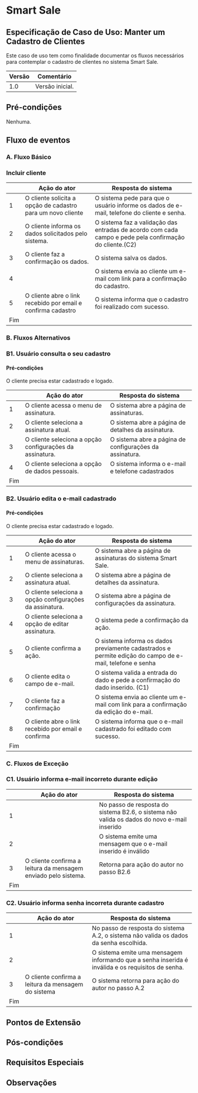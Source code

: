 # Smart Sale

## Especificação de Caso de Uso: Manter um Cadastro de Clientes

Este caso de uso tem como finalidade documentar os fluxos necessários para contemplar o cadastro de clientes no sistema Smart Sale.

| Versão | Comentário      |
| ------ | --------------- |
| 1.0    | Versão inicial. |

## Pré-condições

Nenhuma.

## Fluxo de eventos

### A. Fluxo Básico

### Incluir cliente

|     | Ação do ator                                                      | Resposta do sistema                                                                    |
| --- | ----------------------------------------------------              | -------------------------------------------------------------------------------------- |
| 1   | O cliente solicita a opção de cadastro para um novo cliente       | O sistema pede para que o usuário informe os dados de e-mail, telefone do cliente e senha.          |
| 2   | O cliente informa os dados solicitados pelo sistema.              | O sistema faz a validação das entradas de acordo com cada campo e pede pela confirmação do cliente.(C2) |
| 3   | O cliente faz a confirmação os dados.                             | O sistema salva os dados.                                                                           |
| 4   |                                                                   | O sistema envia ao cliente um e-mail com link para a confirmação do cadastro.                       |
| 5   | O cliente abre o link recebido por email e confirma cadastro      | O sistema informa que o cadastro foi realizado com sucesso.                                         |
| Fim |                                                                   |                                                                                                     |

### B. Fluxos Alternativos

### B1. Usuário consulta o seu cadastro
#### Pré-condições

O cliente precisa estar cadastrado e logado.

|     | Ação do ator                                             | Resposta do sistema                                                                |
|-----|----------------------------------------------------------|------------------------------------------------------------------------------------|
| 1   | O cliente acessa o menu de assinatura.                   | O sistema abre a página de assinaturas.                                            |
| 2   | O cliente seleciona a assinatura atual.                  | O sistema abre a página de detalhes da assinatura.                                 |
| 3   | O cliente seleciona a opção configurações da assinatura. | O sistema abre a página de configurações da assinatura.                            |
| 4   | O cliente seleciona a opção de dados pessoais.           | O sistema informa o e-mail e telefone cadastrados                                  |
| Fim |     

### B2. Usuário edita o e-mail cadastrado
#### Pré-condições

O cliente precisa estar cadastrado e logado.

|     | Ação do ator                                             | Resposta do sistema                                                                |
|-----|----------------------------------------------------------|------------------------------------------------------------------------------------|
| 1   | O cliente acessa o menu de assinaturas.                  | O sistema abre a página de assinaturas do sistema Smart Sale.                      |
| 2   | O cliente seleciona a assinatura atual.                  | O sistema abre a página de detalhes da assinatura.                                 |
| 3   | O cliente seleciona a opção configurações da assinatura. | O sistema abre a página de configurações da assinatura.                            |
| 4   | O cliente seleciona a opção de editar assinatura.        | O sistema pede a confirmação da ação.                                              |
| 5   | O cliente confirma a ação.                               | O sistema informa os dados previamente cadastrados e permite edição do campo de e-mail, telefone e senha     |
| 6   | O cliente edita o campo de e-mail.                       | O sistema valida a entrada do dado e pede a confirmação do dado inserido. (C1)                               |
| 7   | O cliente faz a confirmação                              | O sistema envia ao cliente um e-mail com link para a confirmação da edição do e-mail.      |
| 8   | O cliente abre o link recebido por email e confirma      | O sistema informa que o e-mail cadastrado foi editado com sucesso.                 |   
| Fim |                                                          |                                                                                    |

### C. Fluxos de Exceção

### C1. Usuário informa e-mail incorreto durante edição

|     | Ação do ator                                                   | Resposta do sistema                                           |
| --- | -------------------------------------------------------------- | ------------------------------------------------------------- |
| 1   |                                                                | No passo de resposta do sistema B2.6, o sistema não valida os dados do novo e-mail inserido|
| 2   |                                                                | O sistema emite uma mensagem que o e-mail inserido é inválido       |
| 3   | O cliente confirma a leitura da mensagem enviado pelo sistema. | Retorna para ação do autor no passo B2.6                            |
| Fim |

### C2. Usuário informa senha incorreta durante cadastro

|     | Ação do ator                                                        | Resposta do sistema                                                   |
| --- | ------------------------------------------------------------------- | --------------------------------------------------------------------- |
| 1   |                                                                     | No passo de resposta do sistema A.2, o sistema não valida os dados da senha escolhida.   |
| 2   |                                                                     | O sistema emite uma mensagem informando que a senha inserida é inválida e os requisitos de senha. |
| 3   | O cliente confirma a leitura da mensagem do sistema                 | O sistema retorna para ação do autor no passo A.2                    |
| Fim |

## Pontos de Extensão

## Pós-condições

## Requisitos Especiais

## Observações
